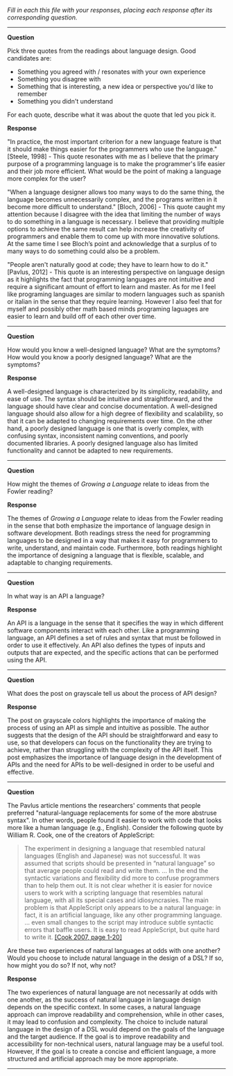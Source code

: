 _Fill in each this file with your responses, placing each response after its
corresponding question._

---

**Question**

Pick three quotes from the readings about language design. Good candidates
are:

- Something you agreed with / resonates with your own experience
- Something you disagree with
- Something that is interesting, a new idea or perspective you'd like to remember
- Something you didn't understand

For each quote, describe what it was about the quote that led you pick it.

**Response**

"In practice, the most important criterion for a new language feature is that it should make things easier for the programmers who use the language." [Steele, 1998] - This quote resonates with me as I believe that the primary purpose of a programming language is to make the programmer's life easier and their job more efficient. What would be the point of making a language more complex for the user?

"When a language designer allows too many ways to do the same thing, the language becomes unnecessarily complex, and the programs written in it become more difficult to understand." [Bloch, 2006] - This quote caught my attention because I disagree with the idea that limiting the number of ways to do something in a language is necessary. I believe that providing multiple options to achieve the same result can help increase the creativity of programmers and enable them to come up with more innovative solutions. At the same time I see Bloch’s point and acknowledge that a surplus of to many ways to do something could also be a problem.

"People aren't naturally good at code; they have to learn how to do it." [Pavlus, 2012] - This quote is an interesting perspective on language design as it highlights the fact that programming languages are not intuitive and require a significant amount of effort to learn and master. As for me I feel like programing languages are similar to modern languages such as spanish or italian in the sense that they require learning. However I also feel that for myself and possibly other math based minds programing laguages are easier to learn and build off of each other over time.


---

**Question**

How would you know a well-designed language? What are the symptoms? How would
you know a poorly designed language? What are the symptoms?

**Response**

A well-designed language is characterized by its simplicity, readability, and ease of use. The syntax should be intuitive and straightforward, and the language should have clear and concise documentation. A well-designed language should also allow for a high degree of flexibility and scalability, so that it can be adapted to changing requirements over time.
On the other hand, a poorly designed language is one that is overly complex, with confusing syntax, inconsistent naming conventions, and poorly documented libraries. A poorly designed language also has limited functionality and cannot be adapted to new requirements.

---

**Question**

How might the themes of _Growing a Language_ relate to ideas from the Fowler reading?

**Response**

The themes of _Growing a Language_ relate to ideas from the Fowler reading in the sense that both emphasize the importance of language design in software development. Both readings stress the need for programming languages to be designed in a way that makes it easy for programmers to write, understand, and maintain code. Furthermore, both readings highlight the importance of designing a language that is flexible, scalable, and adaptable to changing requirements.


---

**Question**

In what way is an API a language?

**Response**

An API is a language in the sense that it specifies the way in which different software components interact with each other. Like a programming language, an API defines a set of rules and syntax that must be followed in order to use it effectively. An API also defines the types of inputs and outputs that are expected, and the specific actions that can be performed using the API.

---

**Question**

What does the post on grayscale tell us about the process of API design?

**Response**

The post on grayscale colors highlights the importance of making the process of using an API as simple and intuitive as possible. The author suggests that the design of the API should be straightforward and easy to use, so that developers can focus on the functionality they are trying to achieve, rather than struggling with the complexity of the API itself. This post emphasizes the importance of language design in the development of APIs and the need for APIs to be well-designed in order to be useful and effective.


---

**Question**

The Pavlus article mentions the researchers' comments that people preferred
"natural-language replacements for some of the more abstruse syntax". In other
words, people found it easier to work with code that looks more like a human language (e.g.,
English). Consider the following quote by William R. Cook, one of the creators
of AppleScript:

> The experiment in designing a language that resembled natural languages (English
> and Japanese) was not successful. It was assumed that scripts should be
> presented in “natural language” so that average people could read and write
> them. … In the end the syntactic variations and flexibility did more to confuse
> programmers than to help them out. It is not clear whether it is easier for
> novice users to work with a scripting language that resembles natural language,
> with all its special cases and idiosyncrasies. The main problem is that
> AppleScript only appears to be a natural language: in fact, it is an artificial
> language, like any other programming language. … even small changes to the
> script may introduce subtle syntactic errors that baffle users. It is easy to
> read AppleScript, but quite hard to write it.
> [[Cook 2007, page 1-20]](https://dl.acm.org/citation.cfm?doid=1238844.1238845)

Are these two experiences of natural languages at odds with one another? Would
you choose to include natural language in the design of a DSL? If so, how might
you do so? If not, why not?

**Response**

The two experiences of natural language are not necessarily at odds with one another, as the success of natural language in language design depends on the specific context. In some cases, a natural language approach can improve readability and comprehension, while in other cases, it may lead to confusion and complexity. The choice to include natural language in the design of a DSL would depend on the goals of the language and the target audience. If the goal is to improve readability and accessibility for non-technical users, natural language may be a useful tool. However, if the goal is to create a concise and efficient language, a more structured and artificial approach may be more appropriate.

---

